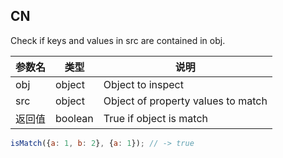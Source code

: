## CN

Check if keys and values in src are contained in obj.

|参数名|类型|说明|
|-----|----|---|
|obj   |object |Object to inspect                 |
|src   |object |Object of property values to match|
|返回值|boolean|True if object is match           |

```javascript
isMatch({a: 1, b: 2}, {a: 1}); // -> true
```